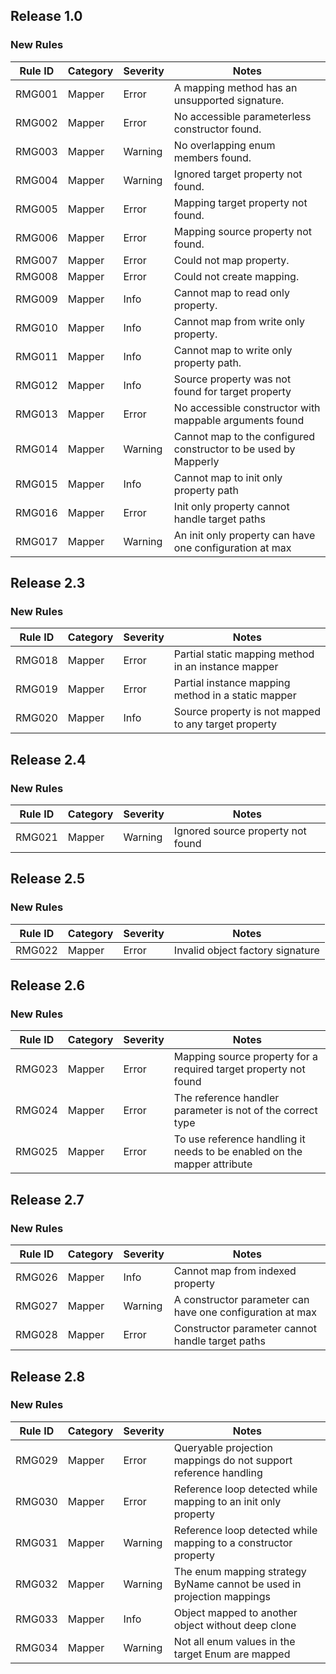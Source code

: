 ## Release 1.0

### New Rules

Rule ID | Category | Severity | Notes
--------|----------|----------|--------------------
RMG001  | Mapper   | Error    | A mapping method has an unsupported signature.
RMG002  | Mapper   | Error    | No accessible parameterless constructor found.
RMG003  | Mapper   | Warning  | No overlapping enum members found.
RMG004  | Mapper   | Warning  | Ignored target property not found.
RMG005  | Mapper   | Error    | Mapping target property not found.
RMG006  | Mapper   | Error    | Mapping source property not found.
RMG007  | Mapper   | Error    | Could not map property.
RMG008  | Mapper   | Error    | Could not create mapping.
RMG009  | Mapper   | Info     | Cannot map to read only property.
RMG010  | Mapper   | Info     | Cannot map from write only property.
RMG011  | Mapper   | Info     | Cannot map to write only property path.
RMG012  | Mapper   | Info     | Source property was not found for target property
RMG013  | Mapper   | Error    | No accessible constructor with mappable arguments found
RMG014  | Mapper   | Warning  | Cannot map to the configured constructor to be used by Mapperly
RMG015  | Mapper   | Info     | Cannot map to init only property path
RMG016  | Mapper   | Error    | Init only property cannot handle target paths
RMG017  | Mapper   | Warning  | An init only property can have one configuration at max

## Release 2.3

### New Rules

Rule ID | Category | Severity | Notes
--------|----------|----------|--------------------
RMG018  | Mapper   | Error    | Partial static mapping method in an instance mapper
RMG019  | Mapper   | Error    | Partial instance mapping method in a static mapper
RMG020  | Mapper   | Info     | Source property is not mapped to any target property

## Release 2.4

### New Rules

Rule ID | Category | Severity | Notes
--------|----------|----------|--------------------
RMG021  | Mapper   | Warning  | Ignored source property not found

## Release 2.5

### New Rules

Rule ID | Category | Severity | Notes
--------|----------|----------|--------------------
RMG022  | Mapper   | Error    | Invalid object factory signature

## Release 2.6

### New Rules

Rule ID | Category | Severity | Notes
--------|----------|----------|--------------------
RMG023  | Mapper   | Error    | Mapping source property for a required target property not found
RMG024  | Mapper   | Error    | The reference handler parameter is not of the correct type
RMG025  | Mapper   | Error    | To use reference handling it needs to be enabled on the mapper attribute

## Release 2.7

### New Rules

Rule ID | Category | Severity | Notes
--------|----------|----------|-------
RMG026  | Mapper   | Info     | Cannot map from indexed property
RMG027  | Mapper   | Warning  | A constructor parameter can have one configuration at max
RMG028  | Mapper   | Error    | Constructor parameter cannot handle target paths

## Release 2.8

### New Rules

Rule ID | Category | Severity | Notes
--------|----------|----------|-------
RMG029  | Mapper   | Error    | Queryable projection mappings do not support reference handling
RMG030  | Mapper   | Error    | Reference loop detected while mapping to an init only property
RMG031  | Mapper   | Warning  | Reference loop detected while mapping to a constructor property
RMG032  | Mapper   | Warning  | The enum mapping strategy ByName cannot be used in projection mappings
RMG033  | Mapper   | Info     | Object mapped to another object without deep clone
RMG034  | Mapper   | Warning  | Not all enum values in the target Enum are mapped
